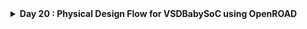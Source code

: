 <details>
  <Summary><strong> Day 20 : Physical Design Flow for VSDBabySoC using OpenROAD</strong></summary>

# Contents
- [`Synthesis`](#syn)
- [`Floorplan`](#fp)
- [`Placement`](#plc)
- [`Clock Tree Synthesis`](#cts)

<a id="syn"></a>
# `Synthesis`

<details>
  <Summary><strong>   config.mk contents</strong></summary>

```bash
export DESIGN_HOME = /home/sdudigani/OpenROAD-flow-scripts/flow/designs
export DESIGN_NICKNAME = vsdbabysoc
export DESIGN_NAME = vsdbabysoc
export PLATFORM    = sky130hd

# export VERILOG_FILES_BLACKBOX = $(DESIGN_HOME)/src/$(DESIGN_NICKNAME)/IPs/*.v
# export VERILOG_FILES = $(sort $(wildcard $(DESIGN_HOME)/src/$(DESIGN_NICKNAME)/*.v))
# Explicitly list the Verilog files for synthesis
export VERILOG_FILES = $(DESIGN_HOME)/src/$(DESIGN_NICKNAME)/vsdbabysoc.v \
                       $(DESIGN_HOME)/src/$(DESIGN_NICKNAME)/rvmyth.v \
                       $(DESIGN_HOME)/src/$(DESIGN_NICKNAME)/clk_gate.v

export SDC_FILE      = $(DESIGN_HOME)/$(PLATFORM)/$(DESIGN_NICKNAME)/vsdbabysoc_synthesis.sdc

export vsdbabysoc_DIR = $(DESIGN_HOME)/$(PLATFORM)/$(DESIGN_NICKNAME)

export VERILOG_INCLUDE_DIRS = $(wildcard $(vsdbabysoc_DIR)/include/)

export ADDITIONAL_GDS = $(wildcard $(vsdbabysoc_DIR)/gds/*.gds)
export ADDITIONAL_LEFS = $(wildcard $(vsdbabysoc_DIR)/lef/*.lef)
#export ADDITIONAL_LIBS = $(wildcard $(vsdbabysoc_DIR)/lib/*.lib)
# export PDN_TCL = $(DESIGN_HOME)/$(PLATFORM)/$(DESIGN_NICKNAME)/pdn.tcl


# Clock Configuration
#export CLOCK_PERIOD = 11.00
export CLOCK_PORT = CLK
export CLOCK_NET  = $(CLOCK_PORT)


# Pin Order and Macro Placement Configurations
export FP_PIN_ORDER_CFG = $(vsdbabysoc_DIR)/pin_order.cfg
export MACRO_PLACEMENT_CFG = $(vsdbabysoc_DIR)/macro.cfg

# Floorplanning Configuration
export DIE_AREA   = 0 0 1600 1600
export CORE_AREA  = 20 20 1590 1590

# Placement Configuration
export PLACE_PINS_ARGS = -exclude left:0-600 -exclude left:1000-1600 -exclude right:* -exclude top:* -exclude bottom:*

# Tuning for Timing and Buffers
export TNS_END_PERCENT     = 100
export REMOVE_ABC_BUFFERS  = 1

# CTS tuning
export CTS_BUF_DISTANCE = 600
export SKIP_GATE_CLONING = 1

# Magic Tool Configuration
export MAGIC_ZEROIZE_ORIGIN = 0
export MAGIC_EXT_USE_GDS    = 1

# export CORE_UTILIZATION=0.1  # Reduce this value to allow more whitespace for routing.
```
  
</details>


```bash
cd OpenROAD-flow-scripts/flow
source env.sh
cd flow

# remove any previously generated results, logs, and intermediate files
make DESIGN_CONFIG=./designs/sky130hd/vsdbabysoc/config.mk clean_all

# Run Synthesis
make DESIGN_CONFIG=./designs/sky130hd/vsdbabysoc/config.mk synth
```

![Alt Text](images/7.png)
![Alt Text](images/6.png)

```bash
# view synthesiszed netlist
gvim results/sky130hd/vsdbabysoc/base/1_2_yosys.v

# view synthesis log
gvim logs/sky130hd/vsdbabysoc/base/1_2_yosys.log

# view statistics
gvim reports/sky130hd/vsdbabysoc/base/synth_stat.txt
```

**Synthesiszed netlist:**
![Alt Text](images/8.png)

**Synthesis log**
![Alt Text](images/9.png)

**Synthesis Stat**
![Alt Text](images/10.png)


<a id="fp"></a>
# `Floorplan`

```bash
make DESIGN_CONFIG=./designs/sky130hd/vsdbabysoc/config.mk floorplan
```

![Alt Text](images/3.png)
![Alt Text](images/4.png)
![Alt Text](images/5.png)

```bash
# run floorplan and view result with gui
make DESIGN_CONFIG=./designs/sky130hd/vsdbabysoc/config.mk gui_floorplan
```

![Alt Text](images/2_floorplan.png)

![Alt Text](images/1_floorplan.png)

<a id="plc"></a>
# `Placement`

```bash
make DESIGN_CONFIG=./designs/sky130hd/vsdbabysoc/config.mk place
```

![Alt Text](images/11.png)
![Alt Text](images/12.png)

```bash
# run placement and view result with gui
make DESIGN_CONFIG=./designs/sky130hd/vsdbabysoc/config.mk gui_place
```

![Alt Text](images/13.png)

<a id="cts"></a>
# `Clock Tree Synthesis`

```bash
make DESIGN_CONFIG=./designs/sky130hd/vsdbabysoc/config.mk cts
```

```bash
# run cts and view result with gui
make DESIGN_CONFIG=./designs/sky130hd/vsdbabysoc/config.mk gui_cts
```
